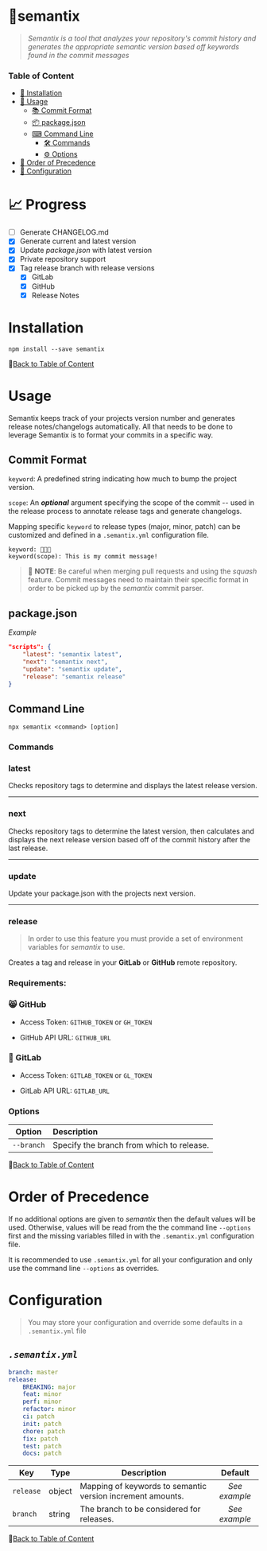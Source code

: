 # 🌠semantix
> *Semantix is a tool that analyzes your repository's commit history and generates the appropriate semantic version based off keywords found in the commit messages*
### Table of Content
- [🚀 Installation](#installation)
- [🔨 Usage](#usage)
    - [📚 Commit Format](#commit-format)
    - [📦 package.json](#packagejson)
    - [⌨ Command Line](#command-line)
        - [🛠 Commands](#commands)
        - [⚙ Options](#options)
- [🌈 Order of Precedence](#order-of-precedence)
- [📂 Configuration](#configuration)
# 📈 Progress
- [ ] Generate CHANGELOG.md
- [x] Generate current and latest version
- [x] Update *package.json* with latest version
- [x] Private repository support
- [x] Tag release branch with release versions
    - [x] GitLab
    - [x] GitHub
    - [x] Release Notes

# Installation
```
npm install --save semantix
```
📃[Back to Table of Content](#table-of-content)
# Usage
Semantix keeps track of your projects version number and generates release notes/changelogs automatically.  All that needs to be done to leverage Semantix is to format your commits in a specific way.
## Commit Format
`keyword`: A predefined string indicating how much to bump the project version.

`scope`: An ***optional*** argument specifying the scope of the commit -- used in the release process to annotate release tags and generate changelogs.

Mapping specific `keyword` to release types (major, minor, patch) can be customized and defined in a `.semantix.yml` configuration file.

```
keyword: 🍔🥓🍟
keyword(scope): This is my commit message!
```

> 🚨 **NOTE**: Be careful when merging pull requests and using the *squash* feature.  Commit messages need to maintain their specific format in order to be picked up by the *semantix* commit parser.

## package.json
*Example*
```json
"scripts": {
    "latest": "semantix latest",
    "next": "semantix next",
    "update": "semantix update",
    "release": "semantix release"
}
```
## Command Line
```
npx semantix <command> [option]
```

### Commands

### latest
Checks repository tags to determine and displays the latest release version.

---
### next
Checks repository tags to determine the latest version, then calculates and displays the next release version based off of the commit history after the last release.

---
### update
Update your package.json with the projects next version.

---
### release
> In order to use this feature you must provide a set of environment variables for *semantix* to use.
> 
Creates a tag and release in your **GitLab** or **GitHub** remote repository.

### **Requirements**: 
### 😸 GitHub
* Access Token: `GITHUB_TOKEN` or `GH_TOKEN`

* GitHub API URL: `GITHUB_URL`

### 🦊 GitLab
* Access Token: `GITLAB_TOKEN` or `GL_TOKEN`

* GitLab API URL: `GITLAB_URL`

### Options
|Option|Description|
|:----:|:---|
|`--branch`|Specify the branch from which to release.|

📃[Back to Table of Content](#table-of-content)

# Order of Precedence
If no additional options are given to *semantix* then the default values will be used. Otherwise, values will be read from the the command line `--options` first and the missing variables filled in with the `.semantix.yml` configuration file.  

It is recommended to use `.semantix.yml` for all your configuration and only use the command line `--options` as overrides.


# Configuration
> You may store your configuration and override some defaults in a `.semantix.yml` file
## *`.semantix.yml`*
```yml
branch: master
release:
    BREAKING: major
    feat: minor
    perf: minor
    refactor: minor
    ci: patch
    init: patch
    chore: patch
    fix: patch
    test: patch
    docs: patch
```
|Key|Type|Description|Default
|---|----|----|:---:|
|`release`|object|Mapping of keywords to semantic version increment amounts.|*See example*
|`branch`|string|The branch to be considered for releases.|*See example*

📃[Back to Table of Content](#table-of-content)
